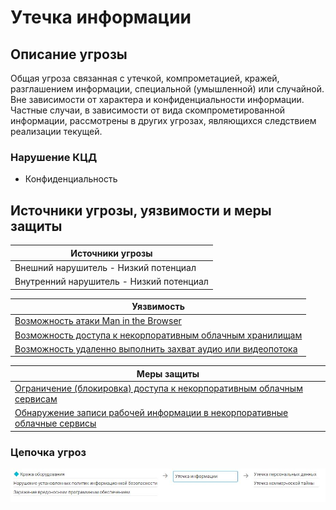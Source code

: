 # Утечка информации

## Описание угрозы
Общая угроза связанная с утечкой, компрометацией, кражей, разглашением информации, специальной (умышленной) или случайной. Вне зависимости от характера и конфиденциальности информации.
Частные случаи, в зависимости от вида скомпрометированной информации, рассмотрены в других угрозах, являющихся следствием реализации текущей.

### Нарушение КЦД
+ Конфиденциальность 


## Источники угрозы, уязвимости и меры защиты
|Источники угрозы|
|-|
|Внешний нарушитель - Низкий потенциал|
|Внутренний нарушитель - Низкий потенциал|

|Уязвимость|
|--------|
|[Возможность атаки Man in the Browser](/vkr/vulnerabilities/page15)|
|[Возможность доступа к некорпоративным облачным хранилищам](/vkr/vulnerabilities/page16)|
|[Возможность удаленно выполнить захват аудио или видеопотока](/vkr/vulnerabilities/page17)|



|Меры защиты|
|--------|
|[Ограничение (блокировка) доступа к некорпоративным облачным сервисам](/vkr/measures/page13)|
|[Обнаружение записи рабочей информации в некорпоративные облачные сервисы](/vkr/measures/page40)|

### Цепочка угроз
![Цепочка угроз](image/img11.JPG "Цепочка угроз")
